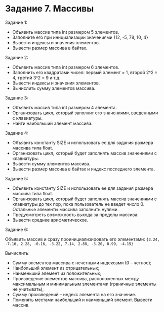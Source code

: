 # Задание 7. Массивы

Задание 1:
- Объявить массив типа int размером 5 элементов.
- Заполните его при инициализации значениями {12, -5, 78, 10, 4}
- Вывести индексы и значения элементов.
- Вывести размер массива в байтах.

Задание 2:
- Объявить массив типа int размером 6 элементов.
- Заполнить его квадратами чисел: первый элемент = 1, второй 2^2 = 4, третий 3^2 = 9 и т.д.
- Вывести индексы и значения элементов.
- Вычислить сумму элементов массива.

Задание 3:
- Объявить массив типа int размером 4 элемента.
- Организовать цикл, который заполнит его значениями, введенными с клавиатуры.
- Найти наибольший элемент массива.

Задание 4:
- Объявить константу SIZE и использовать ее для задания размера массива типа float.
- Организовать цикл, который будет заполнять массив значениями с клавиатуры.
- Вывести сумму элементов массива.
- Вывести размер массива в байтах и индекс последнего элемента.

Задание 5:
- Объявить константу SIZE и использовать ее для задания размера массива типа float.
- Организовать цикл, который будет заполнять массив значениями с клавиатуры до тех пор, пока пользователь не введет число 0. Остальные элементы массива заполнить нулями.
- Предусмотреть возможность выхода за пределы массива.
- Вывести среднее арифметическое.

Задание 6: 

Объявить массив и сразу проинициализировать его элементами:
`{3.24, -7.16, 2.28, -0.16, -3.22, 7.14, 2.88, -3.20, 0.99, -4.15}`

Вычислить:
- Сумму элементов массива с нечетными индексами (0 – четное);
- Наибольший элемент из отрицательных;
- Наименьший элемент из положительных;
- Произведение элементов массива, расположенных между максимальным и минимальным элементами (граничные элементы не учитывать);
- Сумму произведений – индекс элемента на его значение.
- Поменять местами наибольший и наименьший элемент. Вывести массив.